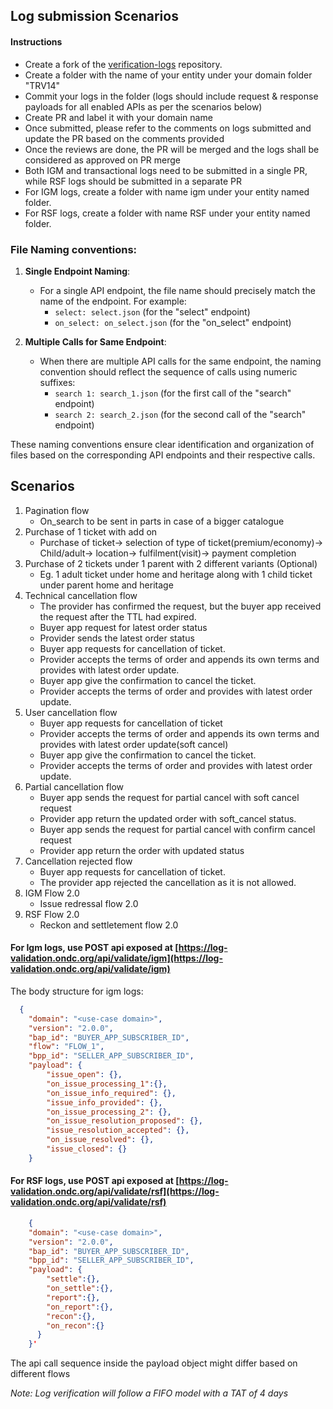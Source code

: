 ## Log submission Scenarios

#### Instructions

- Create a fork of the [verification-logs](https://github.com/ONDC-Official/verification-logs) repository.
- Create a folder with the name of your entity under your domain folder "TRV14"
- Commit your logs in the folder (logs should include request & response payloads for all enabled APIs as per the scenarios below)
- Create PR and label it with your domain name
- Once submitted, please refer to the comments on logs submitted and update the PR based on the comments provided
- Once the reviews are done, the PR will be merged and the logs shall be considered as approved on PR merge
- Both IGM and transactional logs need to be submitted in a single PR, while RSF logs should be submitted in a separate PR
- For IGM logs, create a folder with name igm under your entity named folder.
- For RSF logs, create a folder with name RSF under your entity named folder.

### File Naming conventions:

1. **Single Endpoint Naming**:

   - For a single API endpoint, the file name should precisely match the name of the endpoint. For example:
     - `select: select.json` (for the "select" endpoint)
     - `on_select: on_select.json` (for the "on_select" endpoint)
2. **Multiple Calls for Same Endpoint**:

   - When there are multiple API calls for the same endpoint, the naming convention should reflect the sequence of calls using numeric suffixes:
     - `search 1: search_1.json` (for the first call of the "search" endpoint)
     - `search 2: search_2.json` (for the second call of the "search" endpoint)

These naming conventions ensure clear identification and organization of files based on the corresponding API endpoints and their respective calls.

## Scenarios

1. Pagination flow
   - On_search to be sent in parts in case of a bigger catalogue
2. Purchase of 1 ticket with add on
   - Purchase of ticket-> selection of type of ticket(premium/economy)-> Child/adult-> location-> fulfilment(visit)-> payment completion
3. Purchase of 2 tickets under 1 parent with 2 different variants (Optional)
   - Eg. 1 adult ticket under home and heritage along with 1 child ticket under parent home and heritage
4. Technical cancellation flow
   - The provider has confirmed the request, but the buyer app received the request after the TTL had expired.
   - Buyer app request for latest order status
   - Provider sends the latest order status
   - Buyer app requests for cancellation of ticket.
   - Provider accepts the terms of order and appends its own terms and provides with latest order update.
   - Buyer app give the confirmation to cancel the ticket.
   - Provider accepts the terms of order and provides with latest order update.
5. User cancellation flow
   - Buyer app requests for cancellation of ticket
   - Provider accepts the terms of order and appends its own terms and provides with latest order update(soft cancel)
   - Buyer app give the confirmation to cancel the ticket.
   - Provider accepts the terms of order and provides with latest order update.
6. Partial cancellation flow
   - Buyer app sends the request for partial cancel with soft cancel request
   - Provider app return the updated order with soft_cancel status.
   - Buyer app sends the request for partial cancel with confirm cancel request
   - Provider app return the order with updated status
7. Cancellation rejected flow
   - Buyer app requests for cancellation of ticket.
   - The provider app rejected the cancellation as it is not allowed.
8. IGM Flow 2.0
   - Issue redressal flow 2.0
9. RSF Flow 2.0
   - Reckon and settletement flow 2.0

#### For Igm logs, use POST api exposed at [https://log-validation.ondc.org/api/validate/igm](https://log-validation.ondc.org/api/validate/igm)

The body structure for igm logs:

<!-- ```json
{
  "domain": "",
  "version": "1.0.0",
  "payload": {
    "ret_issue": {},
    "ret_issue_close": {},
    "ret_on_issue": {},
    "ret_issue_status": {},
    "ret_on_issue_status": {},
    "ret_on_issue_status_unsolicited": {}
  }
} -->

```json
  {
    "domain": "<use-case domain>",
    "version": "2.0.0",
    "bap_id": "BUYER_APP_SUBSCRIBER_ID",
    "flow": "FLOW_1",
    "bpp_id": "SELLER_APP_SUBSCRIBER_ID",
    "payload": {
        "issue_open": {},
        "on_issue_processing_1":{},
        "on_issue_info_required": {},
        "issue_info_provided": {},
        "on_issue_processing_2": {},
        "on_issue_resolution_proposed": {},
        "issue_resolution_accepted": {},
        "on_issue_resolved": {},
        "issue_closed": {}
    }
```

#### For RSF logs, use POST api exposed at [https://log-validation.ondc.org/api/validate/rsf](https://log-validation.ondc.org/api/validate/rsf)

```json
    {
    "domain": "<use-case domain>",
    "version": "2.0.0",
    "bap_id": "BUYER_APP_SUBSCRIBER_ID",
    "bpp_id": "SELLER_APP_SUBSCRIBER_ID",
    "payload": {
        "settle":{},
        "on_settle":{},
        "report":{},
        "on_report":{},
        "recon":{},
        "on_recon":{}
      }
    }'
```

The api call sequence inside the payload object might differ based on different flows

_Note: Log verification will follow a FIFO model with a TAT of 4 days_
